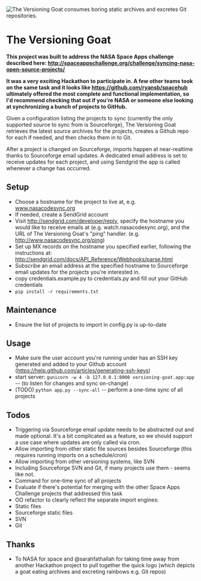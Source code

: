 ![The Versioning Goat consumes boring static archives and excretes Git repositories.](https://raw.github.com/VersioningGoat/versioning-goat/master/logo.png)


The Versioning Goat
====================

**This project was built to address the NASA Space Apps challenge described here:
http://spaceappschallenge.org/challenge/syncing-nasa-open-source-projects/**

**It was a very exciting Hackathon to participate in.  A few other teams took on the
same task and it looks like https://github.com/ryansb/spacehub ultimately offered
the most complete and functional implementation, so I'd recommend checking that out
if you're NASA or someone else looking at synchronizing a bunch of projects to GitHub.**

Given a configuration listing the projects to sync (currently the only supported
source to sync from is Sourceforge), The Versioning Goat retrieves the latest
source archives for the projects, creates a Github repo for each if needed, and then
checks them in to Git.

After a project is changed on Sourceforge, imports happen at near-realtime thanks to
Sourceforge email updates.  A dedicated email address is set to receive updates for
each project, and using Sendgrid the app is called whenever a change has occurred.


Setup
------

 * Choose a hostname for the project to live at, e.g. www.nasacodesync.org
 * If needed, create a SendGrid account
 * Visit http://sendgrid.com/developer/reply, specify the hostname you would like
      to receive emails at (e.g. watch.nasacodesync.org), and the URL of The Versioning
      Goat's "ping" handler. (e.g. http://www.nasacodesync.org/ping)
 * Set up MX records on the hostname you specified earlier, following the instructions at:
     http://sendgrid.com/docs/API_Reference/Webhooks/parse.html
 * Subscribe an email address at the specified hostname to Sourceforge email updates
     for the projects you're interested in.
 * copy credentials.example.py to credentials.py and fill out your GitHub credentials
 * `pip install -r requirements.txt`



Maintenance
------------

 * Ensure the list of projects to import in config.py is up-to-date


Usage
------

 * Make sure the user account you're running under has an SSH key generated and
      added to your Github account (https://help.github.com/articles/generating-ssh-keys)
 * start server: `gunicorn -w 4 -b 127.0.0.1:8000 versioning-goat.app:app` -- (to listen for changes and sync on-change)
 * (TODO) `python app.py --sync-all` -- perform a one-time sync of all projects


Todos
------

 * Triggering via Sourceforge email update needs to be abstracted out and made optional.
    It's a bit complicated as a feature, so we should support a use case where updates are only
    called via cron.
 * Allow importing from other static file sources besides Sourceforge (this
    requires running imports on a schedule/cron)
 * Allow importing from other versioning systems, like SVN
  * Including Sourceforge SVN and Git, if many projects use them - seems like not.
 * Command for one-time sync of all projects
 * Evaluate if there's potential for merging with the other Space Apps Challenge projects that addressed this task
 * OO refactor to clearly reflect the separate import engines:
  * Static files
  * Sourceforge static files
  * SVN
  * Git

Thanks
-------

 * To NASA for space and @sarahfathallah for taking time away from another Hackathon
    project to pull together the quick logo (which depicts a goat eating archives
    and excreting rainbows e.g. Git repos)
